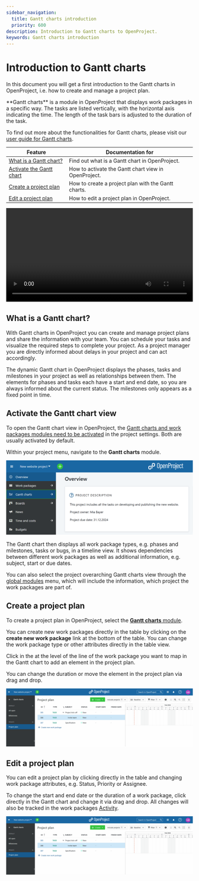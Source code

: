 ```yaml
---
sidebar_navigation:
  title: Gantt charts introduction
  priority: 600
description: Introduction to Gantt charts to OpenProject.
keywords: Gantt charts introduction
---
```


# Introduction to Gantt charts

In this document you will get a first introduction to the Gantt charts in OpenProject, i.e. how to create and manage a project plan.

<div class="glossary">
**Gantt charts** is a module in OpenProject that displays work packages in a specific way. The tasks are listed vertically, with the horizontal axis indicating the time. The length of the task bars is adjusted to the duration of the task.
</div>

To find out more about the functionalities for Gantt charts, please visit our [user guide for Gantt charts](../../user-guide/gantt-chart).

| Feature                                                    | Documentation for                                    |
|------------------------------------------------------------|------------------------------------------------------|
| [What is a Gantt chart?](#what-is-a-gantt-chart)           | Find out what is a Gantt chart in OpenProject.       |
| [Activate the Gantt chart](#activate-the-gantt-chart-view) | How to activate the Gantt chart view in OpenProject. |
| [Create a project plan](#create-a-project-plan)            | How to create a project plan with the Gantt charts.  |
| [Edit a project plan](#edit-a-project-plan)                | How to edit a project plan in OpenProject.           |

<video src="https://openproject-docs.s3.eu-central-1.amazonaws.com/videos/OpenProject-Project-Plan-and-Timelines-Gantt-charts.mp4" type="video/mp4" controls="" style="width:100%"></video>

## What is a Gantt chart?

With Gantt charts in OpenProject you can create and manage project plans and share the information with your team. You can schedule your tasks and visualize the required steps to complete your project. As a project manager you are directly informed about delays in your project and can act accordingly.

The dynamic Gantt chart in OpenProject displays the phases, tasks and milestones in your project as well as relationships between them. The elements for phases and tasks each have a start and end date, so you are always informed about the current status. The milestones only appears as a fixed point in time.

## Activate the Gantt chart view

To open the Gantt chart view in OpenProject, the [Gantt charts and work packages modules need to be activated](../../user-guide/projects/project-settings/modules/) in the project settings. Both are usually activated by default.

Within your project menu, navigate to the **Gantt charts** module.

![Select the Gantt charts module in OpenProject](openproject-user-guide-select-gantt-charts-module.png)

The Gantt chart then displays all work package types, e.g. phases and milestones, tasks or bugs, in a timeline view. It shows dependencies between different work packages as well as additional information, e.g. subject, start or due dates. 

You can also select the project overarching Gantt charts view through the [global modules](../../user-guide/home/global-modules/) menu, which will include the information, which project the work packages are part of. 

## Create a project plan

To create a project plan in OpenProject, select the [**Gantt charts** module](../../user-guide/gantt-chart/).

You can create new work packages directly in the table by clicking on the **create new work package** link at the bottom of the table. You can change the work package type or other attributes directly in the table view.

Click in the at the level of the line of the work package you want to map in the Gantt chart to add an element in the project plan. 

You can change the duration or move the element in the project plan via drag and drop.

![create a project plan](openproject-user-guide-create-project-plan.gif)

## Edit a project plan

You can edit a project plan by clicking directly in the table and changing work package attributes, e.g. Status, Priority or Assignee.

To change the start and end date or the duration of a work package, click directly in the Gantt chart and change it via drag and drop.
All changes will also be tracked in the work packages [Activity](../../user-guide/activity).

![edit the project plan](openproject-user-guide-edit-project-plan.gif)

